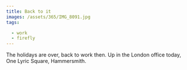 ```yaml
---
title: Back to it
images: /assets/365/IMG_8091.jpg
tags:

  - work
  - firefly
---
```

The holidays are over, back to work then. Up in the London office today, One Lyric Square, Hammersmith. 
